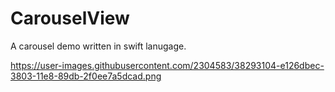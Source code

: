 # CarouselView
A carousel demo written in swift lanugage.

https://user-images.githubusercontent.com/2304583/38293104-e126dbec-3803-11e8-89db-2f0ee7a5dcad.png
